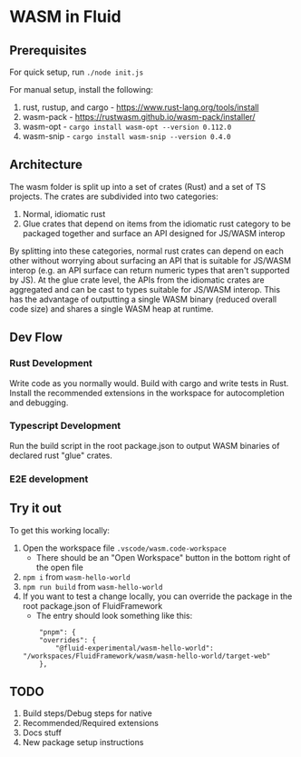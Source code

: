 # WASM in Fluid

## Prerequisites

For quick setup, run `./node init.js`

For manual setup, install the following:

1. rust, rustup, and cargo - https://www.rust-lang.org/tools/install
1. wasm-pack - https://rustwasm.github.io/wasm-pack/installer/
1. wasm-opt - `cargo install wasm-opt --version 0.112.0`
1. wasm-snip - `cargo install wasm-snip --version 0.4.0`

## Architecture

The wasm folder is split up into a set of crates (Rust) and a set of TS projects. The crates are subdivided into two categories:

1. Normal, idiomatic rust
2. Glue crates that depend on items from the idiomatic rust category to be packaged together and surface an API designed for JS/WASM interop

By splitting into these categories, normal rust crates can depend on each other without worrying about surfacing an API that is suitable for JS/WASM interop (e.g. an API surface can return numeric types that aren't supported by JS). At the glue crate level, the APIs from the idiomatic crates are aggregated and can be cast to types suitable for JS/WASM interop. This has the advantage of outputting a single WASM binary (reduced overall code size) and shares a single WASM heap at runtime.

## Dev Flow

### Rust Development

Write code as you normally would. Build with cargo and write tests in Rust. Install the recommended extensions in the workspace for autocompletion and debugging.

### Typescript Development

Run the build script in the root package.json to output WASM binaries of declared rust "glue" crates.

### E2E development

## Try it out

To get this working locally:

1.  Open the workspace file `.vscode/wasm.code-workspace`
    -   There should be an "Open Workspace" button in the bottom right of the open file
1.  `npm i` from `wasm-hello-world`
1.  `npm run build` from `wasm-hello-world`
1.  If you want to test a change locally, you can override the package in the root package.json of FluidFramework
    -   The entry should look something like this:
    ```
    	"pnpm": {
    	"overrides": {
    		"@fluid-experimental/wasm-hello-world": "/workspaces/FluidFramework/wasm/wasm-hello-world/target-web"
    	},
    ```

## TODO

1. Build steps/Debug steps for native
2. Recommended/Required extensions
3. Docs stuff
4. New package setup instructions
